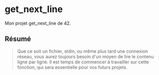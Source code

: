 # get_next_line
Mon projet get_next_line de 42.

## Résumé
> Que ce soit un fichier, stdin, ou même plus tard une connexion réseau, vous aurez toujours besoin d'un moyen de lire le contenu ligne par ligne. Il est temps de commencer à travailler sur cette fonction, qui sera essentielle pour vos futurs projets.
